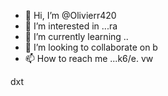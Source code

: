 - 👋 Hi, I’m @Olivierr420
- 👀 I’m interested in ...ra
- 🌱 I’m currently learning ..
- 💞️ I’m looking to collaborate on b
- 📫 How to reach me ...k6/e.
vw
<!--trtg
olivierr420/olivierr420 is a ✨ special ✨ repository becauswe its `README.md` (this file) appears on your GitHub profile.
You can click the Preview link to take a look at your changes.
--->dxt

